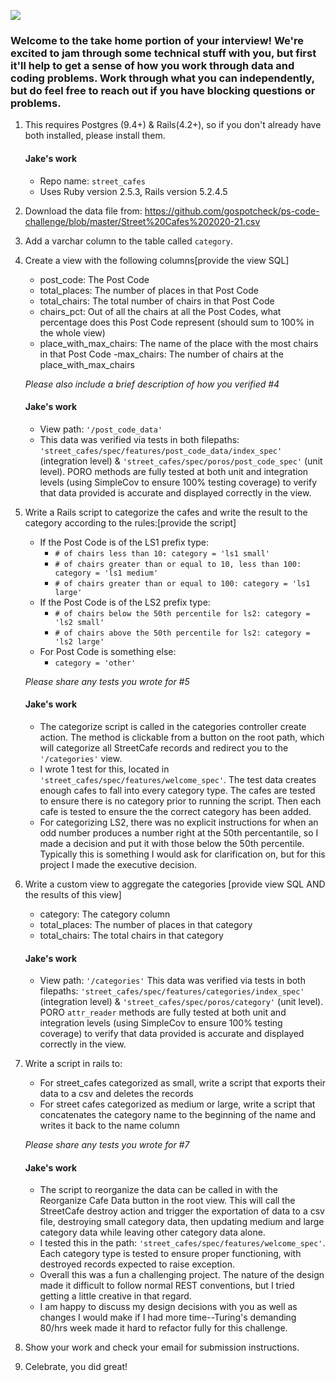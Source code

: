 ![](https://assets-global.website-files.com/5b69e8315733f2850ec22669/5b749a4663ff82be270ff1f5_GSC%20Lockup%20(Orange%20%3A%20Black).svg)

### Welcome to the take home portion of your interview! We're excited to jam through some technical stuff with you, but first it'll help to get a sense of how you work through data and coding problems. Work through what you can independently, but do feel free to reach out if you have blocking questions or problems.

1) This requires Postgres (9.4+) & Rails(4.2+), so if you don't already have both installed, please install them.
    #### Jake's work
    - Repo name: `street_cafes`  
    - Uses Ruby version 2.5.3, Rails version 5.2.4.5  
2) Download the data file from: https://github.com/gospotcheck/ps-code-challenge/blob/master/Street%20Cafes%202020-21.csv

3) Add a varchar column to the table called `category`. 

4) Create a view with the following columns[provide the view SQL]
    - post_code: The Post Code
    - total_places: The number of places in that Post Code
    - total_chairs: The total number of chairs in that Post Code
    - chairs_pct: Out of all the chairs at all the Post Codes, what percentage does this Post Code represent (should sum to 100% in the whole view)
    - place_with_max_chairs: The name of the place with the most chairs in that Post Code
    -max_chairs: The number of chairs at the place_with_max_chairs
	
    *Please also include a brief description of how you verified #4*
    #### Jake's work
    - View path: `'/post_code_data'`
    - This data was verified via tests in both filepaths: `'street_cafes/spec/features/post_code_data/index_spec'` (integration level) & `'street_cafes/spec/poros/post_code_spec'` (unit level). PORO methods are fully tested at both unit and integration levels (using SimpleCov to ensure 100% testing coverage) to verify that data provided is accurate and displayed correctly in the view.

5) Write a Rails script to categorize the cafes and write the result to the category according to the rules:[provide the script]
    - If the Post Code is of the LS1 prefix type:
        - `# of chairs less than 10: category = 'ls1 small'`
        - `# of chairs greater than or equal to 10, less than 100: category = 'ls1 medium'`
        - `# of chairs greater than or equal to 100: category = 'ls1 large' `
    - If the Post Code is of the LS2 prefix type: 
        - `# of chairs below the 50th percentile for ls2: category = 'ls2 small'`
        - `# of chairs above the 50th percentile for ls2: category = 'ls2 large'`
    - For Post Code is something else:
        - `category = 'other'`

    *Please share any tests you wrote for #5*
    #### Jake's work
    - The categorize script is called in the categories controller create action. The method is clickable from a button on the root path, which will categorize all StreetCafe records and redirect you to the `'/categories'` view.
    - I wrote 1 test for this, located in `'street_cafes/spec/features/welcome_spec'`. The test data creates enough cafes to fall into every category type. The cafes are tested to ensure there is no category prior to running the script. Then each cafe is tested to ensure the the correct category has been added.
    - For categorizing LS2, there was no explicit instructions for when an odd number produces a number right at the 50th percentantile, so I made a decision and put it with those below the 50th percentile. Typically this is something I would ask for clarification on, but for this project I made the executive decision.

6) Write a custom view to aggregate the categories [provide view SQL AND the results of this view]
    - category: The category column
    - total_places: The number of places in that category
    - total_chairs: The total chairs in that category

    #### Jake's work
    - View path: `'/categories'`
    This data was verified via tests in both filepaths: `'street_cafes/spec/features/categories/index_spec'` (integration level) & `'street_cafes/spec/poros/category'` (unit level). PORO `attr_reader` methods are fully tested at both unit and integration levels (using SimpleCov to ensure 100% testing coverage) to verify that data provided is accurate and displayed correctly in the view.

7) Write a script in rails to:
    - For street_cafes categorized as small, write a script that exports their data to a csv and deletes the records
    - For street cafes categorized as medium or large, write a script that concatenates the category name to the beginning of the name and writes it back to the name column
	
    *Please share any tests you wrote for #7*
    #### Jake's work
    - The script to reorganize the data can be called in with the Reorganize Cafe Data button in the root view. This will call the StreetCafe destroy action and trigger the exportation of data to a csv file, destroying small category data, then updating medium and large category data while leaving other category data alone.
    - I tested this in the path: `'street_cafes/spec/features/welcome_spec'`. Each category type is tested to ensure proper functioning, with destroyed records expected to raise exception.
    - Overall this was a fun a challenging project. The nature of the design made it difficult to follow normal REST conventions, but I tried getting a little creative in that regard.
    - I am happy to discuss my design decisions with you as well as changes I would make if I had more time--Turing's demanding 80/hrs week made it hard to refactor fully for this challenge.

8) Show your work and check your email for submission instructions.

9) Celebrate, you did great! 


